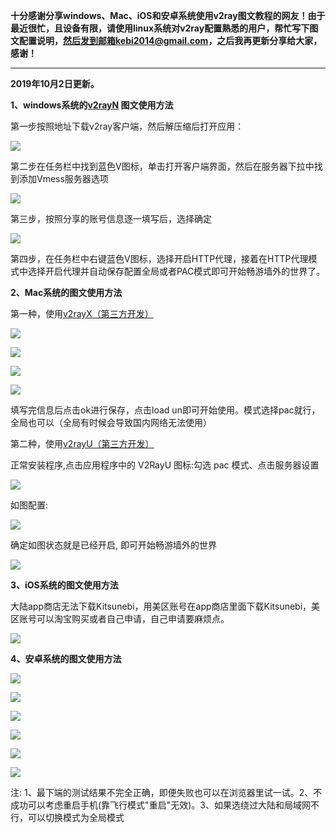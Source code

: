 **十分感谢分享windows、Mac、iOS和安卓系统使用v2ray图文教程的网友！由于最近很忙，且设备有限，请使用linux系统对v2ray配置熟悉的用户，帮忙写下图文配置说明，然后发到邮箱kebi2014@gmail.com，之后我再更新分享给大家，感谢！**

***

**2019年10月2日更新。**

**1、windows系统的[v2rayN](https://github.com/2dust/v2rayN/releases/latest) 图文使用方法**

第一步按照地址下载v2ray客户端，然后解压缩后打开应用：

![](https://raw.githubusercontent.com/Alvin9999/PAC/master/ss/v2ray2.png)

第二步在任务栏中找到蓝色V图标，单击打开客户端界面，然后在服务器下拉中找到添加Vmess服务器选项

![](https://raw.githubusercontent.com/Alvin9999/PAC/master/ss/v2ray3.png)

第三步，按照分享的账号信息逐一填写后，选择确定

![](https://raw.githubusercontent.com/Alvin9999/PAC/master/ss/v2ray4.png)

第四步，在任务栏中右键蓝色V图标，选择开启HTTP代理，接着在HTTP代理模式中选择开启代理并自动保存配置全局或者PAC模式即可开始畅游墙外的世界了。

**2、Mac系统的图文使用方法**

第一种，使用[v2rayX（第三方开发）](https://github.com/insisttech/v2rayX-copy/releases) 

![](https://raw.githubusercontent.com/Alvin9999/PAC/master/v2ray/mac1.jpg)

![](https://raw.githubusercontent.com/Alvin9999/PAC/master/v2ray/mac2.jpg)

![](https://raw.githubusercontent.com/Alvin9999/PAC/master/v2ray/mac3.jpg)

![](https://raw.githubusercontent.com/Alvin9999/PAC/master/v2ray/mac4.jpg)

填写完信息后点击ok进行保存，点击load un即可开始使用。模式选择pac就行，全局也可以（全局有时候会导致国内网络无法使用）

第二种，使用[v2rayU（第三方开发）](https://github.com/yanue/V2rayU/releases)

正常安装程序,点击应用程序中的 V2RayU 图标:勾选 pac 模式、点击服务器设置

![](https://raw.githubusercontent.com/Alvin9999/PAC/master/v2ray/v2rayu1.png)

如图配置:

![](https://raw.githubusercontent.com/Alvin9999/PAC/master/v2ray/v2rayu2.png)

确定如图状态就是已经开启, 即可开始畅游墙外的世界

![](https://raw.githubusercontent.com/Alvin9999/PAC/master/v2ray/v2rayu3.png)

**3、iOS系统的图文使用方法**

大陆app商店无法下载Kitsunebi，用美区账号在app商店里面下载Kitsunebi，美区账号可以淘宝购买或者自己申请，自己申请要麻烦点。

![](https://raw.githubusercontent.com/Alvin9999/PAC/master/v2ray/v2ray5.png)

**4、安卓系统的图文使用方法**

![](https://raw.githubusercontent.com/Alvin9999/PAC/master/v2ray/az1.png)

![](https://raw.githubusercontent.com/Alvin9999/PAC/master/v2ray/az2.png)

![](https://raw.githubusercontent.com/Alvin9999/PAC/master/v2ray/az3.png)

![](https://raw.githubusercontent.com/Alvin9999/PAC/master/v2ray/az4.png)

![](https://raw.githubusercontent.com/Alvin9999/PAC/master/v2ray/az5.png)

![](https://raw.githubusercontent.com/Alvin9999/PAC/master/v2ray/az6.png)

注: 1、最下端的测试结果不完全正确，即便失败也可以在浏览器里试一试。2、不成功可以考虑重启手机(靠飞行模式"重启"无效)。3、如果选绕过大陆和局域网不行，可以切换模式为全局模式
